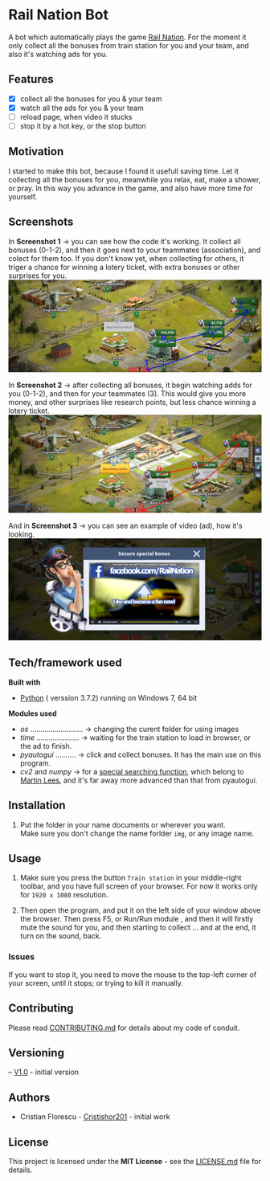 Rail Nation Bot
===

A bot which automatically plays the game [Rail Nation](https://www.rail-nation.com). For the moment it only collect all the bonuses from train station for you and your team, and also it's watching ads for you.

## Features

  - [x] collect all the bonuses for you & your team
  - [x] watch all the ads for you & your team
  - [ ] reload page, when video it stucks
  - [ ] stop it by a hot key, or the stop button

## Motivation

I started to make this bot, because I found it usefull saving time. Let it collecting all the bonuses for you, meanwhile you relax, eat, make a shower, or pray.
In this way you advance in the game, and also have more time for yourself.

## Screenshots

In **Screenshot 1** -> you can see how the code it's working. It collect all bonuses (0-1-2), and then it goes next to your teammates (association), and colect for them too. If you don't know yet, when collecting for others, it triger a chance for winning a lotery ticket, with extra bonuses or other surprises for you.
![image](Screenshoot1.JPG "Screenshoot 1")

In **Screenshot 2** -> after collecting all bonuses, it begin watching adds for you (0-1-2), and then for your teammates (3). This would give you more money, and other surprises like research points, but less chance winning a lotery ticket.
![image](Screenshoot2.JPG "Screenshoot 2")

And in **Screenshot 3** -> you can see an example of video (ad), how it's looking.
![image](ScreenShoot3.JPG "Screenshoot 3")

## Tech/framework used

**Built with**

   * [Python](https://docs.python.org/3/) ( verssion 3.7.2) running on Windows 7, 64 bit

**Modules used**
   * *os* .......................... -> changing the curent folder for using images
   * *time* ..................... -> waiting for the train station to load in browser, or the ad to finish.
   * *pyautogui* .......... -> click and collect bonuses. It has the main use on this program.
   * *cv2* and *numpy* -> for a [special searching function](https://github.com/drov0/python-imagesearch), which belong to [Martin Lees](https://github.com/drov0), and it's far away more advanced than that from pyautogui.

## Installation

   1. Put the folder in your name documents or wherever you want.  
Make sure you don't change the name forlder `img`, or any image name.

## Usage

1. Make sure you press the button `Train station` in your middle-right toolbar, and you have full screen of your browser. For now it works only for `1920 x 1080` resolution.

2. Then open the program, and put it on the left side of your window above the browser. Then press F5, or Run/Run module , and then it will firstly mute the sound for you, and then starting to collect ... and at the end, it turn on the sound, back. 

### Issues

If you want to stop it, you need to move the mouse to the top-left corner of your screen, until it stops; or trying to kill it manually.

## Contributing

Please read [CONTRIBUTING.md](CONTRIBUTING.md) for details about my code of conduit.

## Versioning

&ndash;  [V1.0](https://github.com/Cristishor201/RailNationBot/releases/tag/V1.0) - initial version

## Authors

  * Cristian Florescu  - [Cristishor201](https://github.com/Cristishor201) - initial work

## License

This project is licensed under the **MIT License** - see the [LICENSE.md](LICENSE) file for details.
